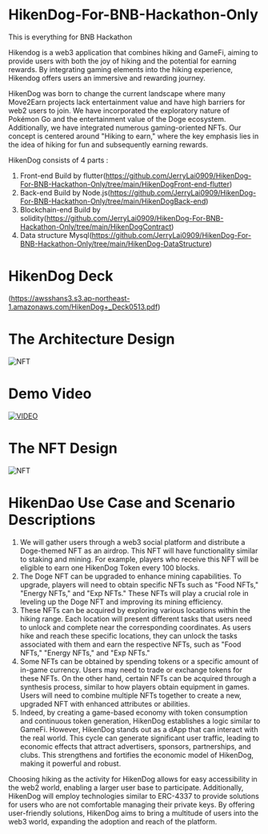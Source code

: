 # HikenDog-For-BNB-Hackathon-Only
This is everything for BNB Hackathon

Hikendog is a web3 application that combines hiking and GameFi, aiming to provide users with both the joy of hiking and the potential for earning rewards. By integrating gaming elements into the hiking experience, Hikendog offers users an immersive and rewarding journey.

HikenDog was born to change the current landscape where many Move2Earn projects lack entertainment value and have high barriers for web2 users to join. We have incorporated the exploratory nature of Pokémon Go and the entertainment value of the Doge ecosystem. Additionally, we have integrated numerous gaming-oriented NFTs. Our concept is centered around "Hiking to earn," where the key emphasis lies in the idea of hiking for fun and subsequently earning rewards.

HikenDog consists of 4 parts :
1. Front-end Build by flutter(https://github.com/JerryLai0909/HikenDog-For-BNB-Hackathon-Only/tree/main/HikenDogFront-end-flutter)
2. Back-end Build by Node.js(https://github.com/JerryLai0909/HikenDog-For-BNB-Hackathon-Only/tree/main/HikenDogBack-end)
3. Blockchain-end Build by solidity(https://github.com/JerryLai0909/HikenDog-For-BNB-Hackathon-Only/tree/main/HikenDogContract)
4. Data structure Mysql(https://github.com/JerryLai0909/HikenDog-For-BNB-Hackathon-Only/tree/main/HikenDog-DataStructure)

# HikenDog Deck
(https://awsshans3.s3.ap-northeast-1.amazonaws.com/HikenDog+_Deck0513.pdf)

# The Architecture Design
<img src="https://awsshans3.s3.ap-northeast-1.amazonaws.com/HikenDog_aritech.png" alt="NFT" />


# Demo Video
<a href="{https://www.youtube.com/watch?v=_03IAn7zd0o}" title="Link Title"><img src="https://awsshans3.s3.ap-northeast-1.amazonaws.com/hikendot_video.png" alt="VIDEO" /></a>

# The NFT Design
<img src="https://awsshans3.s3.ap-northeast-1.amazonaws.com/HikenDog_NFT.png" alt="NFT" />

# HikenDao Use Case and Scenario Descriptions
1. We will gather users through a web3 social platform and distribute a Doge-themed NFT as an airdrop. This NFT will have functionality similar to staking and mining. For example, players who receive this NFT will be eligible to earn one HikenDog Token every 100 blocks.
2. The Doge NFT can be upgraded to enhance mining capabilities. To upgrade, players will need to obtain specific NFTs such as "Food NFTs," "Energy NFTs," and "Exp NFTs." These NFTs will play a crucial role in leveling up the Doge NFT and improving its mining efficiency.
3. These NFTs can be acquired by exploring various locations within the hiking range. Each location will present different tasks that users need to unlock and complete near the corresponding coordinates. As users hike and reach these specific locations, they can unlock the tasks associated with them and earn the respective NFTs, such as "Food NFTs," "Energy NFTs," and "Exp NFTs."
4. Some NFTs can be obtained by spending tokens or a specific amount of in-game currency. Users may need to trade or exchange tokens for these NFTs. On the other hand, certain NFTs can be acquired through a synthesis process, similar to how players obtain equipment in games. Users will need to combine multiple NFTs together to create a new, upgraded NFT with enhanced attributes or abilities.
5. Indeed, by creating a game-based economy with token consumption and continuous token generation, HikenDog establishes a logic similar to GameFi. However, HikenDog stands out as a dApp that can interact with the real world. This cycle can generate significant user traffic, leading to economic effects that attract advertisers, sponsors, partnerships, and clubs. This strengthens and fortifies the economic model of HikenDog, making it powerful and robust.

Choosing hiking as the activity for HikenDog allows for easy accessibility in the web2 world, enabling a larger user base to participate. Additionally, HikenDog will employ technologies similar to ERC-4337 to provide solutions for users who are not comfortable managing their private keys. By offering user-friendly solutions, HikenDog aims to bring a multitude of users into the web3 world, expanding the adoption and reach of the platform.

